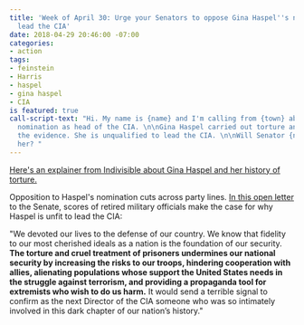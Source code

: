 ```yaml
---
title: 'Week of April 30: Urge your Senators to oppose Gina Haspel''s nomination to
  lead the CIA'
date: 2018-04-29 20:46:00 -07:00
categories:
- action
tags:
- feinstein
- Harris
- haspel
- gina haspel
- CIA
is featured: true
call-script-text: "Hi. My name is {name} and I'm calling from {town} about Gina Haspel's
  nomination as head of the CIA. \n\nGina Haspel carried out torture and destroyed
  the evidence. She is unqualified to lead the CIA. \n\nWill Senator {name} oppose
  her? "
---
```


[Here's an explainer from Indivisible about Gina Haspel and her history of torture.](http://haspel.indivisible.org) 

Opposition to Haspel's nomination cuts across party lines. [In this open letter](https://www.humanrightsfirst.org/sites/default/files/RMLSenateLetterOnHaspelNomination.pdf) to the Senate, scores of retired military officials make the case for why Haspel is unfit to lead the CIA: 

"We devoted our lives to the defense of our country. We know that fidelity to our most cherished ideals as a nation is the foundation of our security. **The torture and cruel treatment of prisoners undermines our national security by increasing the risks to our troops, hindering cooperation with allies, alienating populations whose support the United States needs in the struggle against terrorism, and providing a propaganda tool for extremists who wish to do us harm.** It would send a
terrible signal to confirm as the next Director of the CIA someone who was so intimately involved in this dark chapter of our nation’s history."

